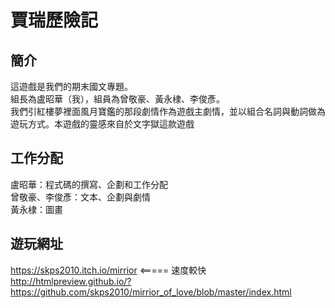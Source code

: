# 賈瑞歷險記

## 簡介
這遊戲是我們的期末國文專題。  
組長為盧昭華（我），組員為曾敬豪、黃永棣、李俊彥。  
我們引紅樓夢裡面風月寶鑑的那段劇情作為遊戲主劇情，並以組合名詞與動詞做為遊玩方式。本遊戲的靈感來自於文字獄這款遊戲

## 工作分配
盧昭華：程式碼的撰寫、企劃和工作分配  
曾敬豪、李俊彥：文本、企劃與劇情  
黃永棣：圖畫 

## 遊玩網址
https://skps2010.itch.io/mirrior  <===== 速度較快
http://htmlpreview.github.io/?https://github.com/skps2010/mirrior_of_love/blob/master/index.html
